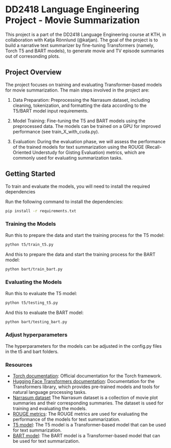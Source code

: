 # DD2418 Language Engineering Project - Movie Summarization

This project is a part of the DD2418 Language Engineering course at KTH, in collaboration with Katja Rönnlund (@katjan). The goal of the project is to build a narrative text summarizer by fine-tuning Transformers (namely, Torch T5 and BART models), to generate movie and TV episode summaries out of corresonding plots.

## Project Overview

The project focuses on training and evaluating Transformer-based models for movie summarization. The main steps involved in the project are:

1. Data Preparation: Preprocessing the Narrasum dataset, including cleaning, tokenization, and formatting the data according to the T5/BART model input requirements.

2. Model Training: Fine-tuning the T5 and BART models using the preprocessed data. The models can be trained on a GPU for improved performance (see train_X_with_cuda.py).

3. Evaluation: During the evaluation phase, we will assess the performance of the trained models for text summarization using the ROUGE (Recall-Oriented Understudy for Gisting Evaluation) metrics, which are commonly used for evaluating summarization tasks.

## Getting Started
To train and evaluate the models, you will need to install the required dependencies

Run the following command to install the dependencies:
``` bash
pip install -r requirements.txt
```

### Training the Models
Run this to prepare the data and start the training process for the T5 model:

``` bash
python t5/train_t5.py
```

And this to prepare the data and start the training process for the BART model:

``` bash
python bart/train_bart.py
```

### Evaluating the Models
Run this to evaluate the T5 model:

``` bash
python t5/testing_t5.py
```

And this to evaluate the BART model:

``` bash
python bart/testing_bart.py
```

### Adjust hyperparameters
The hyperparameters for the models can be adjusted in the config.py files in the t5 and bart folders.



### Resources
- [Torch documentation](https://pytorch.org/docs/stable/index.html): Official documentation for the Torch framework.
- [Hugging Face Transformers documentation](https://huggingface.co/transformers/): Documentation for the Transformers library, which provides pre-trained models and tools for natural language processing tasks.
- [Narrasum dataset](https://github.com/zhaochaocs/narrasum) The Narrasum dataset is a collection of movie plot summaries and their corresponding summaries. The dataset is used for training and evaluating the models.
- [ROUGE metrics](https://en.wikipedia.org/wiki/ROUGE_(metric)): The ROUGE metrics are used for evaluating the performance of the models for text summarization.
- [T5 model](https://arxiv.org/abs/1910.10683): The T5 model is a Transformer-based model that can be used for text summarization.
- [BART model](https://arxiv.org/abs/1910.13461): The BART model is a Transformer-based model that can be used for text summarization.
